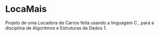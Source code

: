 # LocaMais

Projeto de uma Locadora de Carros feita usando a linguagem C , para a disciplina de Algoritmos e Estruturas de Dados 1.

